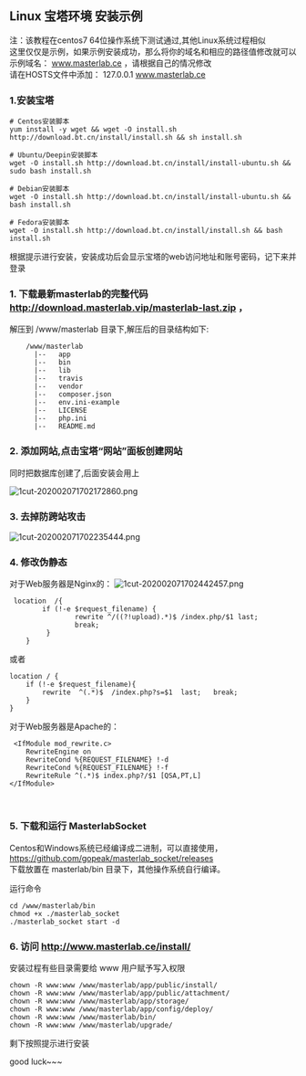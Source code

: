 
## Linux 宝塔环境 安装示例

  注：该教程在centos7 64位操作系统下测试通过,其他Linux系统过程相似   
  这里仅仅是示例，如果示例安装成功，那么将你的域名和相应的路径值修改就可以  
  示例域名： www.masterlab.ce  ，请根据自己的情况修改  
  请在HOSTS文件中添加： 127.0.0.1 www.masterlab.ce    
  

### 1.安装宝塔
```text
# Centos安装脚本
yum install -y wget && wget -O install.sh http://download.bt.cn/install/install.sh && sh install.sh

# Ubuntu/Deepin安装脚本
wget -O install.sh http://download.bt.cn/install/install-ubuntu.sh && sudo bash install.sh

# Debian安装脚本
wget -O install.sh http://download.bt.cn/install/install-ubuntu.sh && bash install.sh

# Fedora安装脚本
wget -O install.sh http://download.bt.cn/install/install.sh && bash install.sh

```  


根据提示进行安装，安装成功后会显示宝塔的web访问地址和账号密码，记下来并登录  

 

### 1. 下载最新masterlab的完整代码  http://download.masterlab.vip/masterlab-last.zip ，
 解压到 /www/masterlab 目录下,解压后的目录结构如下:
```
    /www/masterlab            
      |--   app   
      |--   bin    
      |--   lib    
      |--   travis
      |--   vendor
      |--   composer.json
      |--   env.ini-example       
      |--   LICENSE
      |--   php.ini    
      |--   README.md
```

### 2. 添加网站,点击宝塔“网站”面板创建网站

 同时把数据库创建了,后面安装会用上  

![1cut-202002071702172860.png](http://pm.masterlab.vip/attachment/image/20200207/1cut-202002071702172860.png "添加站点")
 
### 3. 去掉防跨站攻击
![1cut-202002071702235444.png](http://pm.masterlab.vip/attachment/image/20200207/1cut-202002071702235444.png "去掉防跨站攻击(open_basedir)")


 
### 4. 修改伪静态  

对于Web服务器是Nginx的： 
![1cut-202002071702442457.png](http://pm.masterlab.vip/attachment/image/20200207/1cut-202002071702442457.png "修改伪静态")  

```
 location  /{
        if (!-e $request_filename) {
                rewrite ^/((?!upload).*)$ /index.php/$1 last;
                break;
         }
    }

```
或者  
```
location / {
	if (!-e $request_filename){
		rewrite  ^(.*)$  /index.php?s=$1  last;   break;
	}
}
```  

对于Web服务器是Apache的： 
```
 <IfModule mod_rewrite.c>
	RewriteEngine on
	RewriteCond %{REQUEST_FILENAME} !-d
	RewriteCond %{REQUEST_FILENAME} !-f
	RewriteRule ^(.*)$ index.php?/$1 [QSA,PT,L]
</IfModule>

```

<br>


### 5. 下载和运行 MasterlabSocket  

Centos和Windows系统已经编译成二进制，可以直接使用，  
https://github.com/gopeak/masterlab_socket/releases  
下载放置在 masterlab/bin 目录下，其他操作系统自行编译。  

运行命令 

```
cd /www/masterlab/bin
chmod +x ./masterlab_socket
./masterlab_socket start -d

```




### 6. 访问 http://www.masterlab.ce/install/ 
安装过程有些目录需要给 www 用户赋予写入权限  

```
chown -R www:www /www/masterlab/app/public/install/
chown -R www:www /www/masterlab/app/public/attachment/
chown -R www:www /www/masterlab/app/storage/
chown -R www:www /www/masterlab/app/config/deploy/
chown -R www:www /www/masterlab/bin/
chown -R www:www /www/masterlab/upgrade/

```

剩下按照提示进行安装  


good luck~~~
 
 
